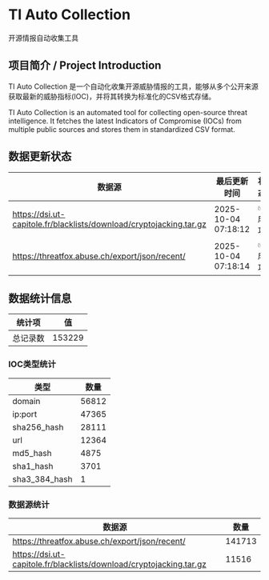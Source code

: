 # TI Auto Collection

 开源情报自动收集工具

## 项目简介 / Project Introduction

TI Auto Collection 是一个自动化收集开源威胁情报的工具，能够从多个公开来源获取最新的威胁指标(IOC)，并将其转换为标准化的CSV格式存储。

TI Auto Collection is an automated tool for collecting open-source threat intelligence. It fetches the latest Indicators of Compromise (IOCs) from multiple public sources and stores them in standardized CSV format.

## 数据更新状态

| 数据源 | 最后更新时间 | 状态 |
|--------|------------|------|
| https://dsi.ut-capitole.fr/blacklists/download/cryptojacking.tar.gz | 2025-10-04 07:18:12 | ✅ 成功 |
| https://threatfox.abuse.ch/export/json/recent/ | 2025-10-04 07:18:14 | ✅ 成功 |






























































































































































































## 数据统计信息

| 统计项 | 值 |
|--------|----|
| 总记录数 | 153229 |

### IOC类型统计

| 类型 | 数量 |
|------|------|
| domain | 56812 |
| ip:port | 47365 |
| sha256_hash | 28111 |
| url | 12364 |
| md5_hash | 4875 |
| sha1_hash | 3701 |
| sha3_384_hash | 1 |

### 数据源统计

| 数据源 | 数量 |
|--------|------|
| https://threatfox.abuse.ch/export/json/recent/ | 141713 |
| https://dsi.ut-capitole.fr/blacklists/download/cryptojacking.tar.gz | 11516 |
